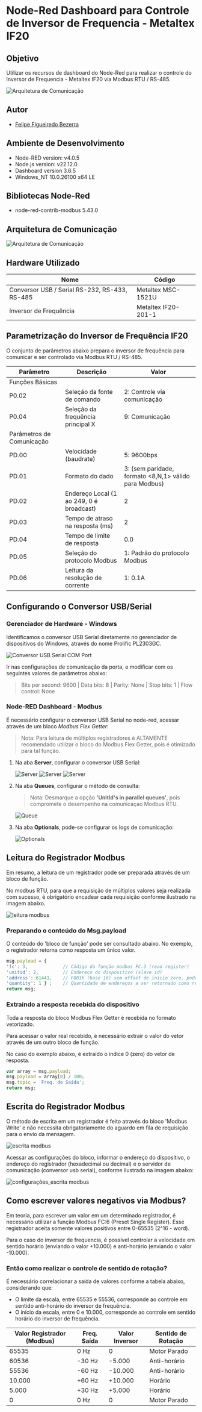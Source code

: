 # Node-Red Dashboard para Controle de Inversor de Frequencia - Metaltex IF20

## Objetivo
Utilizar os recursos de dashboard do Node-Red para realizar o controle do Inversor de Frequencia - Metaltex IF20 via Modbus RTU / RS-485.

![Arquitetura de Comunicação](Dashboard.jpg)

## Autor
- [Felipe Figueiredo Bezerra](https://github.com/FigFelipe)

## Ambiente de Desenvolvimento

- Node-RED version: v4.0.5
- Node.js  version: v22.12.0
- Dashboard version 3.6.5
- Windows_NT 10.0.26100 x64 LE

## Bibliotecas Node-Red

- node-red-contrib-modbus 5.43.0

## Arquitetura de Comunicação
![Arquitetura de Comunicação](Arquitetura_Comunicacao.jpg)

## Hardware Utilizado

| Nome                                          |  Código             |
|-----------------------------------------------|---------------------|
| Conversor USB / Serial RS-232, RS-433, RS-485 | Metaltex MSC-1521U  |
| Inversor de Frequência                        | Metaltex IF20-201-1 |

## Parametrização do Inversor de Frequência IF20

O conjunto de parâmetros abaixo prepara o inversor de frequência para comunicar e ser controlado via Modbus RTU / RS-485.

| Parâmetro | Descrição | Valor |
|-----------|-----------|-------|
| Funções Básicas |
| P0.02 | Seleção da fonte de comando | 2: Controle via comunicação
| P0.04 | Seleção da frequência principal X | 9: Comunicação
| Parâmetros de Comunicação |
| PD.00 | Velocidade (baudrate) | 5: 9600bps |
| PD.01 | Formato do dado | 3: (sem paridade, formato <8,N,1> válido para Modbus) |
| PD.02 | Endereço Local (1 ao 249, 0 é broadcast) | 2 |
| PD.03 | Tempo de atraso na resposta (ms) | 2 |
| PD.04 | Tempo de limite de resposta | 0.0 |
| PD.05 | Seleção do protocolo Modbus | 1: Padrão do protocolo Modbus |
| PD.06 | Leitura da resolução de corrente | 1: 0.1A |

## Configurando o Conversor USB/Serial

### Gerenciador de Hardware - Windows

Identificamos o conversor USB Serial diretamente no gerenciador de dispositivos do Windows, através do nome Prolific PL2303GC.

![Conversor USB Serial COM Port](Prolific_PL2303GC.png)

Ir nas configurações de comunicação da porta, e modificar com os seguintes valores de parâmetros abaixo:

> Bits per second: 9600 |
> Data bits: 8 |
> Parity: None |
> Stop bits: 1 |
> Flow control: None

### Node-RED Dashboard - Modbus

É necessário configurar o conversor USB Serial no node-red, acessar através de um bloco *Modbus Flex Getter*:

> Nota: Para leitura de múltiplos registradores é ALTAMENTE recomendado utilizar o bloco do Modbus Flex Getter, pois é otimizado para tal função.

1. Na aba **Server**, configurar o conversor USB Serial:
   
   ![Server](modbus_flex_getter_settings.jpg)
   ![Server](modbus_flex_getter_settings_server_pt1.jpg)
   ![Server](modbus_flex_getter_settings_server_pt2.jpg)

3. Na aba **Queues**, configurar o método de consulta:

   > Nota: Desmarque a opção **'UnitId's in parallel queues'**, pois compromete o desempenho na comunicaçao Modbus RTU.
   
   ![Queue](modbus_flex_getter_settings_server_queue.jpg)

4. Na aba **Optionals**, pode-se configurar os logs de comunicação:
   
   ![Optionals](modbus_flex_getter_settings_server_optionals.jpg)
   

## Leitura do Registrador Modbus

Em resumo, a leitura de um registrador pode ser preparada através de um bloco de função. 

No modbus RTU, para que a requisição de múltiplos valores seja realizada com sucesso, é obrigatório encadear cada requisição conforme ilustrado na imagem abaixo.

 ![leitura modbus](leitura_registradores_modbus.jpg)

### Preparando o conteúdo do Msg.payload

O conteúdo do 'bloco de função' pode ser consultado abaixo. No exemplo, o registrador retorna como resposta um único valor.

``` javascript
msg.payload = {
'fc': 3,             // Código da função modbus FC:3 (read register)
'unitid': 2,         // Endereço do dispositivo (slave id)
'address': 61441,    // F001h (base 16) sem offset de inicio zero, pode ser representado como 0xF001
'quantity': 1 } ;    // Quantidade de endereços a ser retornado como resposta, é possível também receber multiplos valores
return msg;
```

### Extraindo a resposta recebida do dispositivo

Toda a resposta do bloco Modbus Flex Getter é recebida no formato vetorizado. 

Para acessar o valor real recebido, é necessário extrair o valor do vetor através de um outro bloco de função. 

No caso do exemplo abaixo, é extraído o índice 0 (zero) do vetor de resposta.

``` javascript
var array = msg.payload;
msg.payload = array[0] / 100;
msg.topic = 'Freq. de Saída';
return msg;
```

## Escrita do Registrador Modbus

O método de escrita em um registrador é feito através do bloco 'Modbus Write' e não necessita obrigatoriamente do aguardo em fila de requisição para o envio da mensagem.

![escrita modbus](escrita_registradores_modbus.jpg)

Acessar as configurações do bloco, informar o endereço do dispositivo, o endereço do registrador (hexadecimal ou decimal) e o servidor de comunicação (conversor usb serial), conforme ilustrado na imagem abaixo:

![configurações_escrita modbus](configuracoes_modbus_write.jpg)

## Como escrever valores negativos via Modbus?

Em teoria, para escrever um valor em um determinado registrador, é necessário utilizar a função Modbus FC:6 (Preset Single Register). Esse registrador aceita somente valores positivos entre 0-65535 (2^16 - word).

Para o caso do inversor de frequencia, é possível controlar a velocidade em sentido horário (enviando o valor +10.000) e anti-horário (enviando o valor -10.000).

### Então como realizar o controle de sentido de rotação?

É necessário correlacionar a saída de valores conforme a tabela abaixo, considerando que:

* O limite da escala, entre 65535 e 55536, corresponde ao controle em sentido anti-horário do inversor de frequência.
* O início da escala, entre 0 e 10.000, corresponde ao controle em sentido horário do inversor de frequência.

| Valor Registrador (Modbus) | Freq. Saída | Valor Inversor | Sentido de Rotação |
| ------------------------ | ----------- | -------------- | ------------------ |
| 65535 | 0 Hz | 0 | Motor Parado |
| 60536 | -30 Hz | -5.000 | Anti-horário |
| 55536 | -60 Hz | -10.000 | Anti-horário |
| 10.000 | +60 Hz | +10.000 | Horário |
| 5.000 | +30 Hz | +5.000 | Horário |
| 0 | 0 Hz | 0 | Motor Parado |
